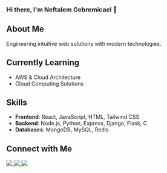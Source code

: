 ### Hi there, I'm Neftalem Gebremicael 👋
## About Me
Engineering intuitive web solutions with modern technologies.

## Currently Learning
- AWS & Cloud Architecture
- Cloud Computing Solutions

## Skills
- **Frontend**: React, JavaScript, HTML, Tailwind CSS
- **Backend**: Node.js, Python, Express, Django, Flask, C
- **Databases**: MongoDB, MySQL, Redis


## Connect with Me
<div>
  <a href="https://github.com/Yoboinef-2000">
    <img src="https://img.shields.io/badge/GitHub-100000?style=for-the-badge&logo=github&logoColor=white" />
  </a>
  <a href="https://linkedin.com/in/neftalem-gebremicael">
    <img src="https://img.shields.io/badge/LinkedIn-0077B5?style=for-the-badge&logo=linkedin&logoColor=white" />
  </a>
  <a href="mailto:nhagos2000@gmail.com">
    <img src="https://img.shields.io/badge/Mail-D14836?style=for-the-badge&logo=gmail&logoColor=white" />
  </a>
</div>



